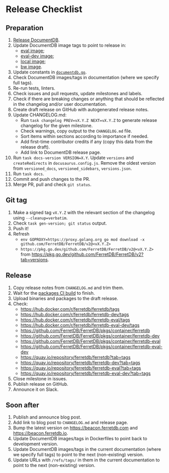 # Release Checklist

## Preparation

1. [Release DocumentDB](https://github.com/FerretDB/documentdb/blob/ferretdb/.github/RELEASE_CHECKLIST.md).
2. Update DocumentDB image tags to point to release in:
   - [eval image](../build/ferretdb/eval.Dockerfile);
   - [eval-dev image](../build/ferretdb/eval-dev.Dockerfile);
   - [local image](../build/deps/postgres-documentdb.Dockerfile);
   - [bw image](../build/ferretdb-bw/Dockerfile).
3. Update constants in [`documentdb.go`](../build/version/documentdb.go).
4. Check DocumentDB images/tags in documentation (where we specify full tags).
5. Re-run tests, linters.
6. Check issues and pull requests, update milestones and labels.
7. Check if there are breaking changes or anything that should be reflected in the changelog and/or user documentation.
8. Create draft release on GitHub with autogenerated release notes.
9. Update CHANGELOG.md:
   - Run `task changelog PREV=vX.Y.Z NEXT=vX.Y.Z` to generate release changelog for the given milestone.
   - Check warnings, copy output to the `CHANGELOG.md` file.
   - Sort items within sections according to importance if needed.
   - Add first-time contributor credits if any (copy this data from the release draft).
   - Add link to DocumentDB release page.
10. Run `task docs-version VERSION=X.Y`.
    Update `versions` and `createRedirects` in `docusaurus.config.js`.
    Remove the oldest version from `versioned_docs`, `versioned_sidebars`, `versions.json`.
11. Run `task docs`.
12. Commit and push changes to the PR.
13. Merge PR, pull and check `git status`.

## Git tag

1. Make a signed tag `vX.Y.Z` with the relevant section of the changelog using `--cleanup=verbatim`.
2. Check `task gen-version; git status` output.
3. Push it!
4. Refresh
   - `env GOPROXY=https://proxy.golang.org go mod download -x github.com/FerretDB/FerretDB/v2@<vX.Y.Z>`
   - `https://pkg.go.dev/github.com/FerretDB/FerretDB/v2@<vX.Y.Z>` from https://pkg.go.dev/github.com/FerretDB/FerretDB/v2?tab=versions.

## Release

1. Copy release notes from `CHANGELOG.md` and trim them.
2. Wait for the [packages CI build](https://github.com/FerretDB/FerretDB/actions/workflows/packages.yml?query=event%3Apush)
   to finish.
3. Upload binaries and packages to the draft release.
4. Check:
   - https://hub.docker.com/r/ferretdb/ferretdb/tags
   - https://hub.docker.com/r/ferretdb/ferretdb-dev/tags
   - https://hub.docker.com/r/ferretdb/ferretdb-eval/tags
   - https://hub.docker.com/r/ferretdb/ferretdb-eval-dev/tags
   - https://github.com/FerretDB/FerretDB/pkgs/container/ferretdb
   - https://github.com/FerretDB/FerretDB/pkgs/container/ferretdb-dev
   - https://github.com/FerretDB/FerretDB/pkgs/container/ferretdb-eval
   - https://github.com/FerretDB/FerretDB/pkgs/container/ferretdb-eval-dev
   - https://quay.io/repository/ferretdb/ferretdb?tab=tags
   - https://quay.io/repository/ferretdb/ferretdb-dev?tab=tags
   - https://quay.io/repository/ferretdb/ferretdb-eval?tab=tags
   - https://quay.io/repository/ferretdb/ferretdb-eval-dev?tab=tags
5. Close milestone in issues.
6. Publish release on GitHub.
7. Announce it on Slack.

## Soon after

1. Publish and announce blog post.
2. Add link to blog post to `CHANGELOG.md` and release page.
3. Bump the latest version on https://beacon.ferretdb.com and https://beacon.ferretdb.io.
4. Update DocumentDB images/tags in Dockerfiles to point back to development version.
5. Update DocumentDB images/tags in the current documentation (where we specify full tags)
   to point to the next (non-existing) version.
6. Update URLs with `/refs/tags/` in them in the current documentation
   to point to the next (non-existing) version.
